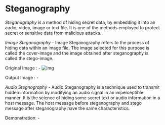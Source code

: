 # Steganography

*Steganography* is a method of hiding secret data, by embedding it into an audio, video, image or text file. It is one of the methods employed to protect secret or sensitive data from malicious attacks.
 
*Image Steganography* –
Image Steganography refers to the process of hiding data within an image file. The image selected for this purpose is called the cover-image and the image obtained after steganography is called the stego-image.

Original Image : -
![img](https://user-images.githubusercontent.com/29194820/59842892-16885180-9375-11e9-8477-4e215f355896.jpg)

Output Image : -



*Audio Stegnography* - 
Audio Steganography is a technique used to transmit hidden information by modifying an audio signal in an imperceptible manner. It is the science of hiding some secret text or audio information in a host message. The host message before steganography and stego message after steganography have the same characteristics.

Demonstration: -
